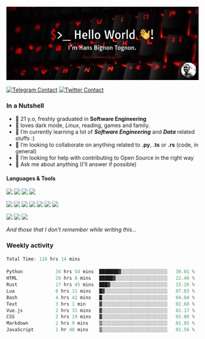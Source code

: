 ![Cover](assets/gh-readme-cover.png)

[![Telegram Contact](https://img.shields.io/badge/Telegram-%230088CC.svg?style=for-the-badge&logo=telegram&logoColor=white)](https://t.me/hanstobi) [![Twitter Contact](https://img.shields.io/badge/Twitter-%2308A0E9.svg?style=for-the-badge&logo=twitter&logoColor=white)](https://twitter.com/tognon_hans)

### In a Nutshell
- 👤 21 y.o, freshly graduated in **Software Engineering**
- 🖤 loves dark mode, *Linux*, reading, games and family.
- 🌱 I’m currently learning a lot of ***Software Engineering*** and ***Data*** related stuffs :)
- 👯 I’m looking to collaborate on anything related to **.py**, **.ts** or **.rs** (code, in general)
- 🤔 I’m looking for help with contributing to Open Source in the right way
- 💬 Ask me about anything (I'll answer if possible)

#### Languages & Tools
![](https://img.shields.io/badge/Linux-%23eab30f.svg?style=for-the-badge&logo=linux&logoColor=black) ![](https://img.shields.io/badge/Git-%23e54a2f.svg?style=for-the-badge&logo=git&logoColor=white) ![](https://img.shields.io/badge/Github-%231a1d21.svg?style=for-the-badge&logo=github&logoColor=white) ![](https://img.shields.io/badge/Docker-%230394f0.svg?style=for-the-badge&logo=docker&logoColor=white)

![](https://img.shields.io/badge/C-%231a1d21.svg?style=for-the-badge&logo=C&logoColor=white) ![](https://img.shields.io/badge/TypeScript-%230074c2.svg?style=for-the-badge&logo=typescript&logoColor=white) ![](https://img.shields.io/badge/Python-%23f0c540.svg?style=for-the-badge&logo=python) ![](https://img.shields.io/badge/Rust-%23ea4800.svg?style=for-the-badge&logo=rust) ![](https://img.shields.io/badge/Php-%237175aa.svg?style=for-the-badge&logo=php&logoColor=white) ![](https://img.shields.io/badge/HTML-%23d84924.svg?style=for-the-badge&logo=html5&logoColor=white) ![](https://img.shields.io/badge/Scss-%23c45f92.svg?style=for-the-badge&logo=sass&logoColor=white)

![](https://img.shields.io/badge/Vue-%23314559.svg?style=for-the-badge&logo=vue.js) ![](https://img.shields.io/badge/Laravel-%23e54a2f.svg?style=for-the-badge&logo=laravel&logoColor=white) ![](https://img.shields.io/badge/Adonis-%235a45ff.svg?style=for-the-badge&logo=adonisjs)

*And those that I don't remember while writing this...*

### Weekly activity
<!--START_SECTION:waka-->

```rust
Total Time: 116 hrs 14 mins

Python            34 hrs 54 mins  ███████▓░░░░░░░░░░░░░░░░░   30.01 %
HTML              26 hrs 8 mins   █████▓░░░░░░░░░░░░░░░░░░░   22.46 %
Rust              17 hrs 45 mins  ███▓░░░░░░░░░░░░░░░░░░░░░   15.26 %
Lua               8 hrs 11 mins   █▓░░░░░░░░░░░░░░░░░░░░░░░   07.03 %
Bash              4 hrs 42 mins   █░░░░░░░░░░░░░░░░░░░░░░░░   04.04 %
Text              3 hrs 1 min     ▓░░░░░░░░░░░░░░░░░░░░░░░░   02.60 %
Vue.js            2 hrs 31 mins   ▓░░░░░░░░░░░░░░░░░░░░░░░░   02.17 %
CSS               2 hrs 19 mins   ▓░░░░░░░░░░░░░░░░░░░░░░░░   02.00 %
Markdown          2 hrs 9 mins    ▒░░░░░░░░░░░░░░░░░░░░░░░░   01.85 %
JavaScript        1 hr 48 mins    ▒░░░░░░░░░░░░░░░░░░░░░░░░   01.56 %
```

<!--END_SECTION:waka-->

